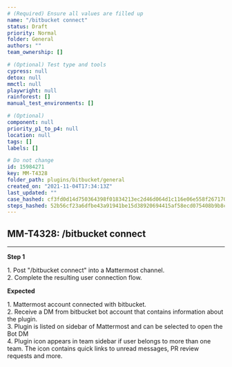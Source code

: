 ```yaml
---
# (Required) Ensure all values are filled up
name: "/bitbucket connect"
status: Draft
priority: Normal
folder: General
authors: ""
team_ownership: []

# (Optional) Test type and tools
cypress: null
detox: null
mmctl: null
playwright: null
rainforest: []
manual_test_environments: []

# (Optional)
component: null
priority_p1_to_p4: null
location: null
tags: []
labels: []

# Do not change
id: 15984271
key: MM-T4328
folder_path: plugins/bitbucket/general
created_on: "2021-11-04T17:34:13Z"
last_updated: ""
case_hashed: cf3fd0d14d750364398f01834213ec2d46d064d1c116e06e558f26717016208f4f39e4132d72f28063212fb2cfc027ab
steps_hashed: 52b56cf23a6dfbe43a91941be15d38920694415af58ecd075408b9b8c1333bd1df079360ff0e3d661bc2582f50402826
---
```


## MM-T4328: /bitbucket connect

---

**Step 1**

1\. Post "/bitbucket connect" into a Mattermost channel.\
2\. Complete the resulting user connection flow.

**Expected**

1\. Mattermost account connected with bitbucket.\
2\. Receive a DM from bitbucket bot account that contains information about the plugin.\
3\. Plugin is listed on sidebar of Mattermost and can be selected to open the Bot DM\
4\. Plugin icon appears in team sidebar if user belongs to more than one team. The icon contains quick links to unread messages, PR review requests and more.
